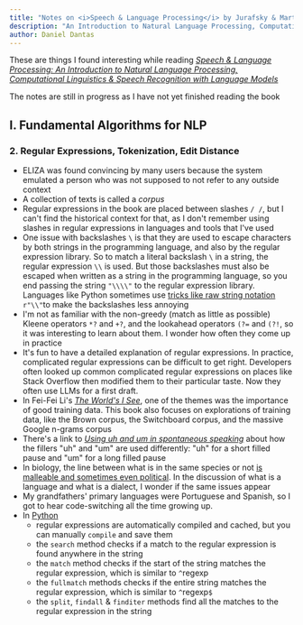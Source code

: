 ```yaml
---
title: "Notes on <i>Speech & Language Processing</i> by Jurafsky & Martin"
description: "An Introduction to Natural Language Processing, Computational Linguistics & Speech Recognition with Language Models"
author: Daniel Dantas
---
```


These are things I found interesting while reading _[Speech & Language Processing: An Introduction to Natural Language Processing, Computational Linguistics & Speech Recognition with Language Models](https://web.stanford.edu/~jurafsky/slp3/)_

The notes are still in progress as I have not yet finished reading the book

## I. Fundamental Algorithms for NLP

### 2. Regular Expressions, Tokenization, Edit Distance
- ELIZA was found convincing by many users because the system emulated a person who was not supposed to not refer to any outside context
- A collection of texts is called a _corpus_
- Regular expressions in the book are placed between slashes `/ /`, but I can't find the historical context for that, as I don't remember using slashes in regular expressions in languages and tools that I've used
- One issue with backslashes `\` is that they are used to escape characters by both strings in the programming language, and also by the regular expression library. So to match a literal backslash `\` in a string, the regular expression `\\` is used. But those backslashes must also be escaped when written as a string in the programming language, so you end passing the string `"\\\\"` to the regular expression library. Languages like Python sometimes use [tricks like raw string notation](https://docs.python.org/3/howto/regex.html#the-backslash-plague) `r"\\"`to make the backslashes less annoying
- I'm not as familiar with the non-greedy (match as little as possible) Kleene operators `*?` and `+?`, and the lookahead operators `(?=` and `(?!`, so it was interesting to learn about them. I wonder how often they come up in practice
- It's fun to have a detailed explanation of regular expressions. In practice, complicated regular expressions can be difficult to get right. Developers often looked up common complicated regular expressions on places like Stack Overflow then modified them to their particular taste. Now they often use LLMs for a first draft. 
- In Fei-Fei Li's _[The World's I See](https://dantasfiles.com/2023/11/07/notes-on-the-worlds-i-see.html#6-the-north-star)_, one of the themes was the importance of good training data. This book also focuses on explorations of training data, like the Brown corpus, the Switchboard corpus, and the massive Google n-grams corpus
- There's a link to _[Using uh and um in spontaneous speaking](https://www.sciencedirect.com/science/article/abs/pii/S0010027702000173)_ about how the fillers "uh" and "um" are used differently: "uh" for a short filled pause and "um" for a long filled pause
- In biology, the line between what is in the same species or not [is malleable and sometimes even political](https://news.yale.edu/2025/01/03/fish-center-key-conservation-fight-not-distinct-species-after-all). In the discussion of what is a language and what is a dialect, I wonder if the same issues appear
- My grandfathers' primary languages were Portuguese and Spanish, so I got to hear code-switching all the time growing up.
- In [Python](https://docs.python.org/3/library/re.html)
  - regular expressions are automatically compiled and cached, but you can manually `compile` and save them 
  - the `search` method checks if a match to the regular expression is found anywhere in the string
  - the `match` method checks if the start of the string matches the regular expression, which is similar to `^`regexp
  - the `fullmatch` methods checks if the entire string matches the regular expression, which is similar to `^`regexp`$`
  - the `split`, `findall` & `finditer` methods find all the matches to the regular expression in the string 



